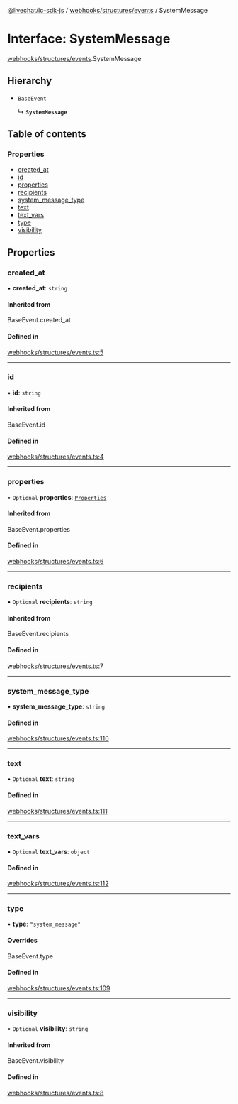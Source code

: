 [@livechat/lc-sdk-js](../README.md) / [webhooks/structures/events](../modules/webhooks_structures_events.md) / SystemMessage

# Interface: SystemMessage

[webhooks/structures/events](../modules/webhooks_structures_events.md).SystemMessage

## Hierarchy

- `BaseEvent`

  ↳ **`SystemMessage`**

## Table of contents

### Properties

- [created\_at](webhooks_structures_events.SystemMessage.md#created_at)
- [id](webhooks_structures_events.SystemMessage.md#id)
- [properties](webhooks_structures_events.SystemMessage.md#properties)
- [recipients](webhooks_structures_events.SystemMessage.md#recipients)
- [system\_message\_type](webhooks_structures_events.SystemMessage.md#system_message_type)
- [text](webhooks_structures_events.SystemMessage.md#text)
- [text\_vars](webhooks_structures_events.SystemMessage.md#text_vars)
- [type](webhooks_structures_events.SystemMessage.md#type)
- [visibility](webhooks_structures_events.SystemMessage.md#visibility)

## Properties

### created\_at

• **created\_at**: `string`

#### Inherited from

BaseEvent.created\_at

#### Defined in

[webhooks/structures/events.ts:5](https://github.com/livechat/lc-sdk-js/blob/125a327/src/webhooks/structures/events.ts#L5)

___

### id

• **id**: `string`

#### Inherited from

BaseEvent.id

#### Defined in

[webhooks/structures/events.ts:4](https://github.com/livechat/lc-sdk-js/blob/125a327/src/webhooks/structures/events.ts#L4)

___

### properties

• `Optional` **properties**: [`Properties`](webhooks_structures_structures.Properties.md)

#### Inherited from

BaseEvent.properties

#### Defined in

[webhooks/structures/events.ts:6](https://github.com/livechat/lc-sdk-js/blob/125a327/src/webhooks/structures/events.ts#L6)

___

### recipients

• `Optional` **recipients**: `string`

#### Inherited from

BaseEvent.recipients

#### Defined in

[webhooks/structures/events.ts:7](https://github.com/livechat/lc-sdk-js/blob/125a327/src/webhooks/structures/events.ts#L7)

___

### system\_message\_type

• **system\_message\_type**: `string`

#### Defined in

[webhooks/structures/events.ts:110](https://github.com/livechat/lc-sdk-js/blob/125a327/src/webhooks/structures/events.ts#L110)

___

### text

• `Optional` **text**: `string`

#### Defined in

[webhooks/structures/events.ts:111](https://github.com/livechat/lc-sdk-js/blob/125a327/src/webhooks/structures/events.ts#L111)

___

### text\_vars

• `Optional` **text\_vars**: `object`

#### Defined in

[webhooks/structures/events.ts:112](https://github.com/livechat/lc-sdk-js/blob/125a327/src/webhooks/structures/events.ts#L112)

___

### type

• **type**: ``"system_message"``

#### Overrides

BaseEvent.type

#### Defined in

[webhooks/structures/events.ts:109](https://github.com/livechat/lc-sdk-js/blob/125a327/src/webhooks/structures/events.ts#L109)

___

### visibility

• `Optional` **visibility**: `string`

#### Inherited from

BaseEvent.visibility

#### Defined in

[webhooks/structures/events.ts:8](https://github.com/livechat/lc-sdk-js/blob/125a327/src/webhooks/structures/events.ts#L8)
